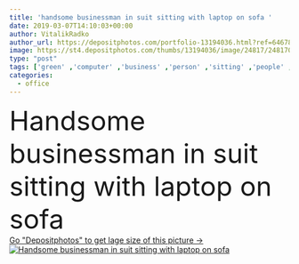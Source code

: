 ```yaml
---
title: 'handsome businessman in suit sitting with laptop on sofa '
date: 2019-03-07T14:10:03+00:00
author: VitalikRadko
author_url: https://depositphotos.com/portfolio-13194036.html?ref=64678756
image: https://st4.depositphotos.com/thumbs/13194036/image/24817/248170474/api_thumb_450.jpg?forcejpeg=true
type: "post"
tags: ['green' ,'computer' ,'business' ,'person' ,'sitting' ,'people' ,'caucasian' ,'plants' ,'flora' ,'male' ,'man' ,'connection' ,'drink' ,'carpet' ,'accessory' ,'modern' ,'corporate' ,'office' ,'suit' ,'interior' ,'communication' ,'manager' ,'laptop' ,'businessman' ,'furniture' ,'indoors' ,'using' ,'profession' ,'glasses' ,'executive' ,'handsome' ,'sofa' ,'rack' ,'professional occupation' ,'copy space' ,'formal wear' ,'Coffee Table' ,'paper cup' ,'Disposable Cup' ,'coffee to go' ]
categories: 
  - office
---
```

<div aling="center">
            <font size="60"> Handsome businessman in suit sitting with laptop on sofa</font>   
</div>
<div>
    <a href='https://st4.depositphotos.com/thumbs/13194036/image/24817/248170474/api_thumb_450.jpg?forcejpeg=true?ref=64678756' target=_blank > Go "Depositphotos" to get lage size of this picture ->
        <img href='https://st4.depositphotos.com/thumbs/13194036/image/24817/248170474/api_thumb_450.jpg?forcejpeg=true?ref=64678756' src='https://st4.depositphotos.com/13194036/24817/i/950/depositphotos_248170474-stock-photo-handsome-businessman-suit-sitting-laptop.jpg?forcejpeg=true' alt='Handsome businessman in suit sitting with laptop on sofa' >
    </a>
</div>
